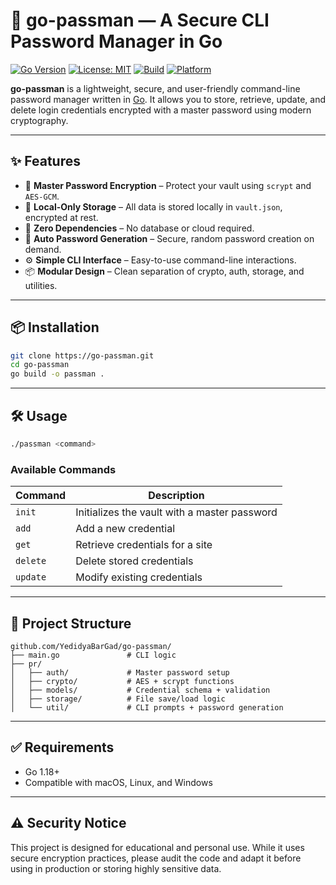 # 🔐 go-passman — A Secure CLI Password Manager in Go

[![Go Version](https://img.shields.io/badge/go-1.18+-brightgreen)](https://golang.org)
[![License: MIT](https://img.shields.io/badge/License-MIT-yellow.svg)](LICENSE)
[![Build](https://img.shields.io/badge/build-passing-brightgreen)]()
[![Platform](https://img.shields.io/badge/platform-linux%20%7C%20macos%20%7C%20windows-blue)]()

**go-passman** is a lightweight, secure, and user-friendly command-line password manager written in [Go](https://golang.org/). It allows you to store, retrieve, update, and delete login credentials encrypted with a master password using modern cryptography.

---

## ✨ Features

- 🔐 **Master Password Encryption** – Protect your vault using `scrypt` and `AES-GCM`.
- 🧱 **Local-Only Storage** – All data is stored locally in `vault.json`, encrypted at rest.
- 🔏 **Zero Dependencies** – No database or cloud required.
- 🔑 **Auto Password Generation** – Secure, random password creation on demand.
- ⚙️ **Simple CLI Interface** – Easy-to-use command-line interactions.
- 📦 **Modular Design** – Clean separation of crypto, auth, storage, and utilities.

---

## 📦 Installation

```bash
git clone https://go-passman.git
cd go-passman
go build -o passman .
````

---

## 🛠️ Usage

```bash
./passman <command>
```

### Available Commands

| Command  | Description                                  |
| -------- | -------------------------------------------- |
| `init`   | Initializes the vault with a master password |
| `add`    | Add a new credential                         |
| `get`    | Retrieve credentials for a site              |
| `delete` | Delete stored credentials                    |
| `update` | Modify existing credentials                  |

---

## 🧩 Project Structure

```
github.com/YedidyaBarGad/go-passman/
├── main.go               # CLI logic
├── pr/
│   ├── auth/             # Master password setup
│   ├── crypto/           # AES + scrypt functions
│   ├── models/           # Credential schema + validation
│   ├── storage/          # File save/load logic
│   └── util/             # CLI prompts + password generation
```

---

## ✅ Requirements

* Go 1.18+
* Compatible with macOS, Linux, and Windows

---

## ⚠️ Security Notice

This project is designed for educational and personal use. While it uses secure encryption practices, please audit the code and adapt it before using in production or storing highly sensitive data.


